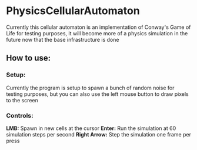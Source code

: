 # PhysicsCellularAutomaton
Currently this cellular automaton is an implementation of Conway's Game of Life for testing purposes, it will become more of a physics simulation in the future now that the base infrastructure is done

## How to use:
### Setup:
Currently the program is setup to spawn a bunch of random noise for testing purposes, but you can also use the left mouse button to draw pixels to the screen
### Controls:
**LMB:** Spawn in new cells at the cursor
**Enter:** Run the simulation at 60 simulation steps per second
**Right Arrow:** Step the simulation one frame per press
